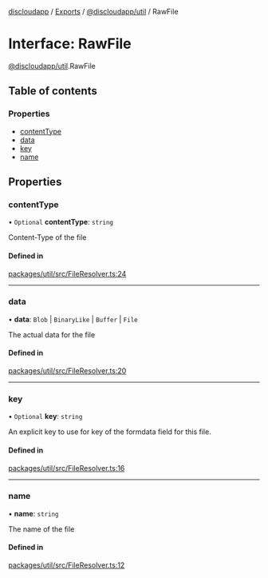 [discloudapp](../README.md) / [Exports](../modules.md) / [@discloudapp/util](../modules/discloudapp_util.md) / RawFile

# Interface: RawFile

[@discloudapp/util](../modules/discloudapp_util.md).RawFile

## Table of contents

### Properties

- [contentType](discloudapp_util.RawFile.md#contenttype)
- [data](discloudapp_util.RawFile.md#data)
- [key](discloudapp_util.RawFile.md#key)
- [name](discloudapp_util.RawFile.md#name)

## Properties

### contentType

• `Optional` **contentType**: `string`

Content-Type of the file

#### Defined in

[packages/util/src/FileResolver.ts:24](https://github.com/discloud/discloud.app/blob/86003e6/packages/util/src/FileResolver.ts#L24)

___

### data

• **data**: `Blob` \| `BinaryLike` \| `Buffer` \| `File`

The actual data for the file

#### Defined in

[packages/util/src/FileResolver.ts:20](https://github.com/discloud/discloud.app/blob/86003e6/packages/util/src/FileResolver.ts#L20)

___

### key

• `Optional` **key**: `string`

An explicit key to use for key of the formdata field for this file.

#### Defined in

[packages/util/src/FileResolver.ts:16](https://github.com/discloud/discloud.app/blob/86003e6/packages/util/src/FileResolver.ts#L16)

___

### name

• **name**: `string`

The name of the file

#### Defined in

[packages/util/src/FileResolver.ts:12](https://github.com/discloud/discloud.app/blob/86003e6/packages/util/src/FileResolver.ts#L12)
